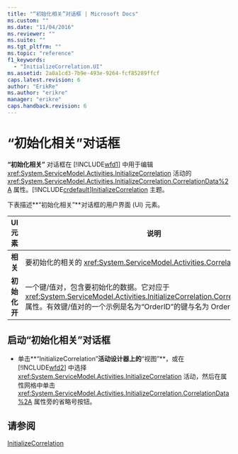```yaml
---
title: "“初始化相关”对话框 | Microsoft Docs"
ms.custom: ""
ms.date: "11/04/2016"
ms.reviewer: ""
ms.suite: ""
ms.tgt_pltfrm: ""
ms.topic: "reference"
f1_keywords: 
  - "InitializeCorrelation.UI"
ms.assetid: 2a0a1cd3-7b9e-493e-9264-fcf85289ffcf
caps.latest.revision: 6
author: "ErikRe"
ms.author: "erikre"
manager: "erikre"
caps.handback.revision: 6
---
```

# “初始化相关”对话框
**“初始化相关”** 对话框在 [!INCLUDE[wfd1](../workflow-designer/includes/wfd1_md.md)] 中用于编辑 <xref:System.ServiceModel.Activities.InitializeCorrelation> 活动的 <xref:System.ServiceModel.Activities.InitializeCorrelation.CorrelationData%2A> 属性。[!INCLUDE[crdefault](../test/includes/crdefault_md.md)][InitializeCorrelation](../workflow-designer/initializecorrelation-activity-designer.md) 主题。  
  
 下表描述**“初始化相关”**对话框的用户界面 \(UI\) 元素。  
  
|UI 元素|说明|  
|-----------|--------|  
|**相关**|要初始化的相关的 <xref:System.ServiceModel.Activities.CorrelationHandle>。|  
|**初始化开**|一个键\/值对，包含要初始化的数据。它对应于 <xref:System.ServiceModel.Activities.InitializeCorrelation.CorrelationData%2A> 属性。有效键\/值对的一个示例是名为“OrderID”的键与名为 OrderID 的变量配对。|  
  
## 启动“初始化相关”对话框  
  
-   单击**“InitializeCorrelation”**活动设计器上的**“视图”**，或在 [!INCLUDE[wfd2](../workflow-designer/includes/wfd2_md.md)] 中选择 <xref:System.ServiceModel.Activities.InitializeCorrelation> 活动，然后在属性网格中单击 <xref:System.ServiceModel.Activities.InitializeCorrelation.CorrelationData%2A> 属性旁的省略号按钮。  
  
## 请参阅  
 [InitializeCorrelation](../workflow-designer/initializecorrelation-activity-designer.md)